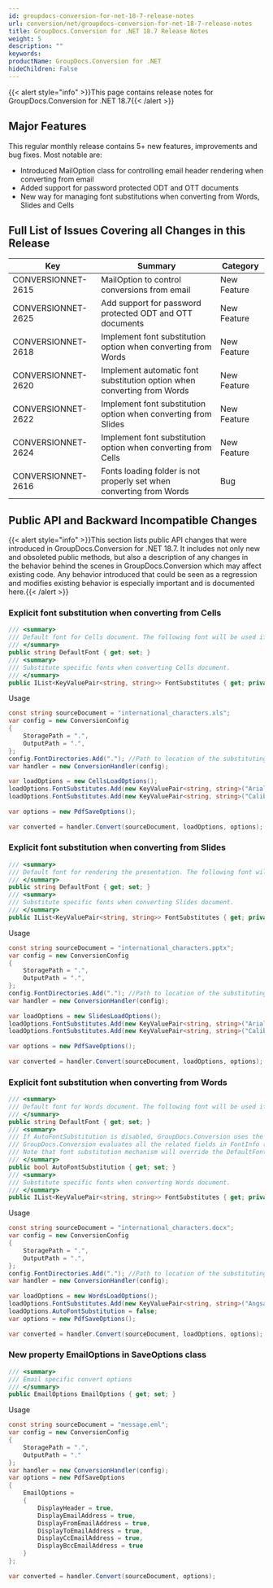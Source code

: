 ```yaml
---
id: groupdocs-conversion-for-net-18-7-release-notes
url: conversion/net/groupdocs-conversion-for-net-18-7-release-notes
title: GroupDocs.Conversion for .NET 18.7 Release Notes
weight: 5
description: ""
keywords: 
productName: GroupDocs.Conversion for .NET
hideChildren: False
---
```

{{< alert style="info" >}}This page contains release notes for GroupDocs.Conversion for .NET 18.7{{< /alert >}}

## Major Features

This regular monthly release contains 5+ new features, improvements and bug fixes. Most notable are: 

*   Introduced MailOption class for controlling email header rendering when converting from email
*   Added support for password protected ODT and OTT documents
*   New way for managing font substitutions when converting from Words, Slides and Cells

## Full List of Issues Covering all Changes in this Release

| Key | Summary | Category |
| --- | --- | --- |
| CONVERSIONNET-2615 | MailOption to control conversions from email | New Feature |
| CONVERSIONNET-2625 | Add support for password protected ODT and OTT documents | New Feature |
| CONVERSIONNET-2618 | Implement font substitution option when converting from Words | New Feature |
| CONVERSIONNET-2620 | Implement automatic font substitution option when converting from Words | New Feature |
| CONVERSIONNET-2622 | Implement font substitution option when converting from Slides | New Feature |
| CONVERSIONNET-2624 | Implement font substitution option when converting from Cells | New Feature |
| CONVERSIONNET-2616 | Fonts loading folder is not properly set when converting from Words | Bug |

## Public API and Backward Incompatible Changes

{{< alert style="info" >}}This section lists public API changes that were introduced in GroupDocs.Conversion for .NET 18.7. It includes not only new and obsoleted public methods, but also a description of any changes in the behavior behind the scenes in GroupDocs.Conversion which may affect existing code. Any behavior introduced that could be seen as a regression and modifies existing behavior is especially important and is documented here.{{< /alert >}}

### Explicit font substitution when converting from Cells

```csharp
/// <summary>
/// Default font for Cells document. The following font will be used if a font is missing.
/// </summary>
public string DefaultFont { get; set; }
/// <summary>
/// Substitute specific fonts when converting Cells document.
/// </summary>
public IList<KeyValuePair<string, string>> FontSubstitutes { get; private set; }
```

Usage

```csharp
const string sourceDocument = "international_characters.xls";
var config = new ConversionConfig
{
    StoragePath = ".",
    OutputPath = ".",
};
config.FontDirectories.Add("."); //Path to location of the substituting font
var handler = new ConversionHandler(config);
 
var loadOptions = new CellsLoadOptions();
loadOptions.FontSubstitutes.Add(new KeyValuePair<string, string>("Arial", "Tahoma"));
loadOptions.FontSubstitutes.Add(new KeyValuePair<string, string>("Calibri", "Tahoma"));
 
var options = new PdfSaveOptions();
             
var converted = handler.Convert(sourceDocument, loadOptions, options);
```

### Explicit font substitution when converting from Slides

```csharp
/// <summary>
/// Default font for rendering the presentation. The following font will be used if a presentation font is missing.
/// </summary>
public string DefaultFont { get; set; }
/// <summary>
/// Substitute specific fonts when converting Slides document.
/// </summary>
public IList<KeyValuePair<string, string>> FontSubstitutes { get; private set; }
```

Usage

```csharp
const string sourceDocument = "international_characters.pptx";
var config = new ConversionConfig
{
    StoragePath = ".",
    OutputPath = ".",
};
config.FontDirectories.Add("."); //Path to location of the substituting font
var handler = new ConversionHandler(config);
 
var loadOptions = new SlidesLoadOptions();
loadOptions.FontSubstitutes.Add(new KeyValuePair<string, string>("Arial", "Tahoma"));
loadOptions.FontSubstitutes.Add(new KeyValuePair<string, string>("Calibri", "Tahoma"));
 
var options = new PdfSaveOptions();
             
var converted = handler.Convert(sourceDocument, loadOptions, options);
```

### Explicit font substitution when converting from Words

```csharp
/// <summary>
/// Default font for Words document. The following font will be used if a font is missing.
/// </summary>
public string DefaultFont { get; set; }
/// <summary>
/// If AutoFontSubstitution is disabled, GroupDocs.Conversion uses the DefaultFont for the substitution of missing fonts. If AutoFontSubstitution is enabled,
/// GroupDocs.Conversion evaluates all the related fields in FontInfo (Panose, Sig etc) for the missing font and finds the closest match among the available font sources.
/// Note that font substitution mechanism will override the DefaultFont in cases when FontInfo for the missing font is available in the document. The default value is True.
/// </summary>
public bool AutoFontSubstitution { get; set; }
/// <summary>
/// Substitute specific fonts when converting Words document.
/// </summary>
public IList<KeyValuePair<string, string>> FontSubstitutes { get; private set; }
```

Usage

```csharp
const string sourceDocument = "international_characters.docx";
var config = new ConversionConfig
{
    StoragePath = ".",
    OutputPath = ".",
};
config.FontDirectories.Add("."); //Path to location of the substituting font
var handler = new ConversionHandler(config);
 
var loadOptions = new WordsLoadOptions();
loadOptions.FontSubstitutes.Add(new KeyValuePair<string, string>("Angsana New", "Arial Unicode MS"));
loadOptions.AutoFontSubstitution = false;
var options = new PdfSaveOptions();
             
var converted = handler.Convert(sourceDocument, loadOptions, options);
```

### New property EmailOptions in SaveOptions class

```csharp
/// <summary>
/// Email specific convert options
/// </summary>
public EmailOptions EmailOptions { get; set; }
```

Usage

```csharp
const string sourceDocument = "message.eml";
var config = new ConversionConfig
{
    StoragePath = ".",
    OutputPath = "."
};
var handler = new ConversionHandler(config);
var options = new PdfSaveOptions
{
    EmailOptions =
    {
        DisplayHeader = true,
        DisplayEmailAddress = true,
        DisplayFromEmailAddress = true,
        DisplayToEmailAddress = true,
        DisplayCcEmailAddress = true,
        DisplayBccEmailAddress = true
    }
};
             
var converted = handler.Convert(sourceDocument, options);
```
